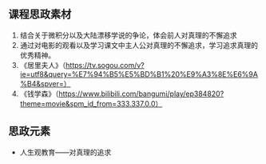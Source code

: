 ## 课程思政素材

1. 结合关于微积分以及大陆漂移学说的争论，体会前人对真理的不懈追求
2. 通过对电影的观看以及学习课文中主人公对真理的不懈追求，学习追求真理的优秀精神。
3. 《居里夫人》（https://tv.sogou.com/v?ie=utf8&query=%E7%94%B5%E5%BD%B1%20%E9%A3%8E%E6%9A%B4&spver=）
4. 《钱学森》（https://www.bilibili.com/bangumi/play/ep384820?theme=movie&spm_id_from=333.337.0.0）


## 思政元素

- 人生观教育——对真理的追求
